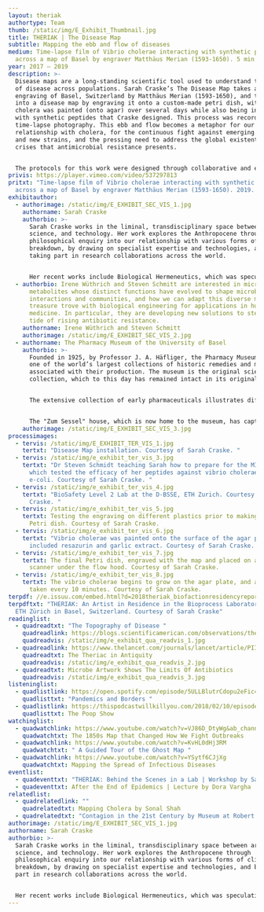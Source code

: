 ```yaml
---
layout: theriak
authortype: Team
thumb: /static/img/E_Exhibit_Thumbnail.jpg
title: THERIAK | The Disease Map
subtitle: Mapping the ebb and flow of diseases
medium: Time-lapse film of Vibrio cholerae interacting with synthetic peptides
  across a map of Basel by engraver Matthäus Merian (1593-1650). 5 min. 3 sec.
year: 2017 – 2019
description: >-
  Disease maps are a long-standing scientific tool used to understand the spread
  of disease across populations. Sarah Craske’s The Disease Map takes an
  engraving of Basel, Switzerland by Matthäus Merian (1593-1650), and turns it
  into a disease map by engraving it onto a custom-made petri dish, within which
  cholera was painted (onto agar) over several days while also being inhibited
  with synthetic peptides that Craske designed. This process was recorded using
  time-lapse photography. This ebb and flow becomes a metaphor for our
  relationship with cholera, for the continuous fight against emerging diseases
  and new strains, and the pressing need to address the global existential
  crises that antimicrobial resistance presents.


  The protocols for this work were designed through collaborative and experimental work with Dr Irene Wüthrich and Dr Steven Schmitt from the Department of Biosystems Science and Engineering (D-BSSE) at ETH Zurich. Through observational inquiry and collaborative discussion while working at the D-BSSE, Craske learnt about contemporary synthetic biological approaches to fighting infectious diseases. Whilst critically reflecting on these approaches, she worked closely with scientists to develop new ideas and practical experiments that combined both scientific and artistic practice. 
privis: https://player.vimeo.com/video/537297813
pritxt: "Time-lapse film of Vibrio cholerae interacting with synthetic peptides
  across a map of Basel by engraver Matthäus Merian (1593-1650). 2019. 5’ 3’’. "
exhibitauthor:
  - authorimage: /static/img/E_EXHIBIT_SEC_VIS_1.jpg
    authorname: Sarah Craske
    authorbio: >-
      Sarah Craske works in the liminal, transdisciplinary space between art,
      science, and technology. Her work explores the Anthropocene through
      philosophical enquiry into our relationship with various forms of climate
      breakdown, by drawing on specialist expertise and technologies, and by
      taking part in research collaborations across the world. 


      Her recent works include Biological Hermeneutics, which was speculatively presented through a site-specific installation at Chethams’ Library, Manchester—the oldest public library in the English-speaking world. Her recent awards include the NOVA award (1300 artist applicants) on graduation from Central St Martins (first-class MA Art & Science), an AHRC Science in Culture Innovation Award, and a Biofaction International artist-in-residency in Switzerland. 
  - authorbio: Irene Wüthrich and Steven Schmitt are interested in microbial
      metabolites whose distinct functions have evolved to shape microbial
      interactions and communities, and how we can adapt this diverse molecular
      treasure trove with biological engineering for applications in human
      medicine. In particular, they are developing new solutions to stem the
      tide of rising antibiotic resistance.
    authorname: Irene Wüthrich and Steven Schmitt
    authorimage: /static/img/E_EXHIBIT_SEC_VIS_2.jpg
  - authorname: The Pharmacy Museum of the University of Basel
    authorbio: >-
      Founded in 1925, by Professor J. A. Häfliger, the Pharmacy Museum displays
      one of the world’s largest collections of historic remedies and material
      associated with their production. The museum is the original scientific
      collection, which to this day has remained intact in its original form.


      The extensive collection of early pharmaceuticals illustrates different ideas and approaches to disease, as well as documents the progression of methodologies from the ancient world until the beginning of the pharmaceutical industry in Basel.


      The "Zum Sessel" house, which is now home to the museum, has captured the attention of scientists across Europe from as early as the 16th century, when Erasmus of Rotterdam and the doctor and alchemist Paracelsus were working there. Between 1936 and 1967, Tadeus Reichstein, who received the Nobel Prize in Physiology or Medicine in 1950, conducted his research in the very same house. 
    authorimage: /static/img/E_EXHIBIT_SEC_VIS_3.jpg
processimages:
  - tervis: /static/img/E_EXHIBIT_TER_VIS_1.jpg
    tertxt: "Disease Map installation. Courtesy of Sarah Craske. "
  - tervis: /static/img/e_exhibit_ter_vis_3.jpg
    tertxt: "Dr Steven Schmidt teaching Sarah how to prepare for the MIC Assay,
      which tested the efficacy of her peptides against vibrio cholerae and
      e-coli. Courtesy of Sarah Craske. "
  - tervis: /static/img/e_exhibit_ter_vis_4.jpg
    tertxt: "BioSafety Level 2 Lab at the D-BSSE, ETH Zurich. Courtesy of Sarah
      Craske. "
  - tervis: /static/img/e_exhibit_ter_vis_5.jpg
    tertxt: Testing the engraving on different plastics prior to making the final
      Petri dish. Courtesy of Sarah Craske.
  - tervis: /static/img/e_exhibit_ter_vis_6.jpg
    tertxt: "Vibrio cholerae was painted onto the surface of the agar plate, which
      included resazurin and garlic extract. Courtesy of Sarah Craske. "
  - tervis: /static/img/e_exhibit_ter_vis_7.jpg
    tertxt: The final Petri dish, engraved with the map and placed on a flatbed
      scanner under the flow hood. Courtesy of Sarah Craske.
  - tervis: /static/img/e_exhibit_ter_vis_8.jpg
    tertxt: The vibrio cholerae begins to grow on the agar plate, and a scan is
      taken every 10 minutes. Courtesy of Sarah Craske.
terpdf: //e.issuu.com/embed.html?d=2018theriak_biofactionresidencyreport_-_studio_sar&u=sciencegallerybengaluru
terpdftxt: "THERIAK: An Artist in Residence in the Bioprocess Laboratory (BPL),
  ETH Zürich in Basel, Switzerland. Courtesy of Sarah Craske"
readinglist:
  - quadreadtxt: "The Topography of Disease "
    quadreadlink: https://blogs.scientificamerican.com/observations/the-topography-of-disease/
    quadreadvis: /static/img/e_exhibit_qua_readvis_1.jpg
  - quadreadlink: https://www.thelancet.com/journals/lancet/article/PIIS0140-6736(12)60846-0/fulltext
    quadreadtxt: The Theriac in Antiquity
    quadreadvis: /static/img/e_exhibit_qua_readvis_2.jpg
  - quadreadtxt: Microbe Artwork Shows The Limits Of Antibiotics
    quadreadvis: /static/img/e_exhibit_qua_readvis_3.jpg
listeninglist:
  - quadlistlink: https://open.spotify.com/episode/5ULLBlutrCdopu2eFic4qV
    quadlisttxt: "Pandemics and Borders "
  - quadlistlink: https://thispodcastwillkillyou.com/2018/02/10/episode-4-the-st-show/
    quadlisttxt: The Poop Show
watchinglist:
  - quadwatchlink: https://www.youtube.com/watch?v=VJ86D_DtyWg&ab_channel=Vox
    quadwatchtxt: The 1850s Map that Changed How We Fight Outbreaks
  - quadwatchlink: https://www.youtube.com/watch?v=KvHL0dHj3RM
    quadwatchtxt: " A Guided Tour of the Ghost Map "
  - quadwatchlink: https://www.youtube.com/watch?v=YSytf6CJjXg
    quadwatchtxt: Mapping the Spread of Infectious Diseases
eventlist:
  - quadeventtxt: "THERIAK: Behind the Scenes in a Lab | Workshop by Sarah Craske"
  - quadeventtxt: After the End of Epidemics | Lecture by Dora Vargha
relatedlist:
  - quadrelatedlink: ""
    quadrelatedtxt: Mapping Cholera by Sonal Shah
  - quadrelatedtxt: "Contagion in the 21st Century by Museum at Robert Koch Institute "
authorimage: /static/img/E_EXHIBIT_SEC_VIS_1.jpg
authorname: Sarah Craske
authorbio: >-
  Sarah Craske works in the liminal, transdisciplinary space between art,
  science, and technology. Her work explores the Anthropocene through
  philosophical enquiry into our relationship with various forms of climate
  breakdown, by drawing on specialist expertise and technologies, and by taking
  part in research collaborations across the world. 


  Her recent works include Biological Hermeneutics, which was speculatively presented through a site-specific installation at Chethams’ Library, Manchester—the oldest public library in the English-speaking world. Her recent awards include the NOVA award (1300 artist applicants) on graduation from Central St Martins (first-class MA Art & Science), an AHRC Science in Culture Innovation Award, and a Biofaction International artist-in-residency in Switzerland.
---
```


